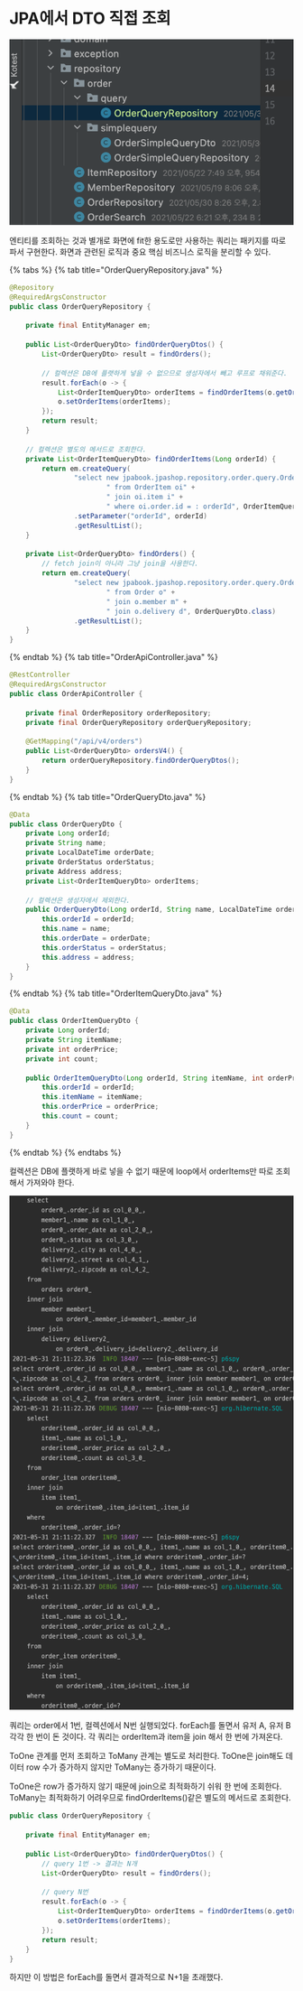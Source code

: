 # JPA에서 DTO 직접 조회

![](../../.gitbook/assets/kimyounghan-spring-boot-and-jpa-optimization/03/screenshot%202021-05-31%20오후%208.45.44.png)

엔티티를 조회하는 것과 별개로 화면에 fit한 용도로만 사용하는 쿼리는 패키지를 따로 파서 구현한다. 화면과 관련된 로직과 중요 핵심 비즈니스 로직을 분리할 수 있다.

{% tabs %} {% tab title="OrderQueryRepository.java" %}

```java
@Repository
@RequiredArgsConstructor
public class OrderQueryRepository {

    private final EntityManager em;

    public List<OrderQueryDto> findOrderQueryDtos() {
        List<OrderQueryDto> result = findOrders();

        // 컬렉션은 DB에 플랫하게 넣을 수 없으므로 생성자에서 빼고 루프로 채워준다.
        result.forEach(o -> {
            List<OrderItemQueryDto> orderItems = findOrderItems(o.getOrderId());
            o.setOrderItems(orderItems);
        });
        return result;
    }

    // 컬렉션은 별도의 메서드로 조회한다.
    private List<OrderItemQueryDto> findOrderItems(Long orderId) {
        return em.createQuery(
                "select new jpabook.jpashop.repository.order.query.OrderItemQueryDto(oi.order.id, i.name, oi.orderPrice, oi.count)" +
                        " from OrderItem oi" +
                        " join oi.item i" +
                        " where oi.order.id = : orderId", OrderItemQueryDto.class)
                .setParameter("orderId", orderId)
                .getResultList();
    }

    private List<OrderQueryDto> findOrders() {
        // fetch join이 아니라 그냥 join을 사용한다.
        return em.createQuery(
                "select new jpabook.jpashop.repository.order.query.OrderQueryDto(o.id, m.name, o.orderDate, o.status, d.address)" +
                        " from Order o" +
                        " join o.member m" +
                        " join o.delivery d", OrderQueryDto.class)
                .getResultList();
    }
}

```

{% endtab %} {% tab title="OrderApiController.java" %}

```java
@RestController
@RequiredArgsConstructor
public class OrderApiController {

    private final OrderRepository orderRepository;
    private final OrderQueryRepository orderQueryRepository;

    @GetMapping("/api/v4/orders")
    public List<OrderQueryDto> ordersV4() {
        return orderQueryRepository.findOrderQueryDtos();
    }
}
```

{% endtab %} {% tab title="OrderQueryDto.java" %}

```java
@Data
public class OrderQueryDto {
    private Long orderId;
    private String name;
    private LocalDateTime orderDate;
    private OrderStatus orderStatus;
    private Address address;
    private List<OrderItemQueryDto> orderItems;

    // 컬렉션은 생성자에서 제외한다.
    public OrderQueryDto(Long orderId, String name, LocalDateTime orderDate, OrderStatus orderStatus, Address address) {
        this.orderId = orderId;
        this.name = name;
        this.orderDate = orderDate;
        this.orderStatus = orderStatus;
        this.address = address;
    }
}
```

{% endtab %} {% tab title="OrderItemQueryDto.java" %}

```java
@Data
public class OrderItemQueryDto {
    private Long orderId;
    private String itemName;
    private int orderPrice;
    private int count;

    public OrderItemQueryDto(Long orderId, String itemName, int orderPrice, int count) {
        this.orderId = orderId;
        this.itemName = itemName;
        this.orderPrice = orderPrice;
        this.count = count;
    }
}
```

{% endtab %} {% endtabs %}

컬렉션은 DB에 플랫하게 바로 넣을 수 없기 때문에 loop에서 orderItems만 따로 조회해서 가져와야 한다.

![](../../.gitbook/assets/kimyounghan-spring-boot-and-jpa-optimization/03/screenshot%202021-05-31%20오후%209.11.37.png)

쿼리는 order에서 1번, 컬렉션에서 N번 실행되었다. forEach를 돌면서 유저 A, 유저 B 각각 한 번이 돈 것이다. 각 쿼리는 orderItem과 item을 join 해서 한 번에 가져온다.

ToOne 관계를 먼저 조회하고 ToMany 관계는 별도로 처리한다. ToOne은 join해도 데이터 row 수가 증가하지 않지만 ToMany는 증가하기 때문이다.

ToOne은 row가 증가하지 않기 때문에 join으로 최적화하기 쉬워 한 번에 조회한다. ToMany는 최적화하기 어려우므로 findOrderItems()같은 별도의 메서드로 조회한다.

```java
public class OrderQueryRepository {

    private final EntityManager em;

    public List<OrderQueryDto> findOrderQueryDtos() {
        // query 1번 -> 결과는 N개
        List<OrderQueryDto> result = findOrders();

        // query N번
        result.forEach(o -> {
            List<OrderItemQueryDto> orderItems = findOrderItems(o.getOrderId());
            o.setOrderItems(orderItems);
        });
        return result;
    }
}
```
하지만 이 방법은 forEach를 돌면서 결과적으로 N+1을 초래했다.